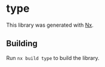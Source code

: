 # type

This library was generated with [Nx](https://nx.dev).

## Building

Run `nx build type` to build the library.
